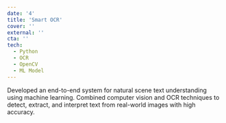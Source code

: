 ```yaml
---
date: '4'
title: 'Smart OCR'
cover: ''
external: ''
cta: ''
tech:
  - Python
  - OCR
  - OpenCV
  - ML Model
---
```


Developed an end-to-end system for natural scene text understanding using machine learning. Combined computer vision and OCR techniques to detect, extract, and interpret text from real-world images with high accuracy.
